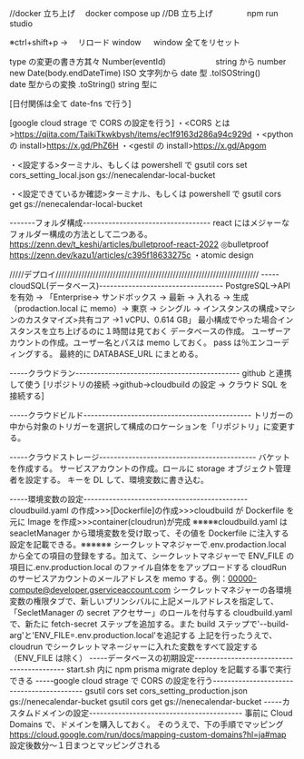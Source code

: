 //docker 立ち上げ　 docker compose up
//DB 立ち上げ　　　　 npm run studio

※ctrl+shift+p → 　リロード window 　 window 全てをリセット

type の変更の書き方其々
Number(eventId)　　　　　　 string から number
new Date(body.endDateTime) ISO 文字列から date 型
.toISOString()　　　　　　　 date 型からの変換
.toString() string 型に

[日付関係は全て date-fns で行う]

[google cloud strage で CORS の設定を行う]
・<CORS とは>https://qiita.com/TaikiTkwkbysh/items/ec1f9163d286a94c929d
・<python の install>https://x.gd/PhZ6H
・<gestil の install>https://x.gd/Apgom

・<設定する>ターミナル、もしくは powershell で
gsutil cors set cors_setting_local.json gs://nenecalendar-local-bucket

・<設定できているか確認>ターミナル、もしくは powershell で
gsutil cors get gs://nenecalendar-local-bucket

-------フォルダ構成-----------------------------------
react にはメジャーなフォルダー構成の方法として二つある。
https://zenn.dev/t_keshi/articles/bulletproof-react-2022
◎bulletproof
https://zenn.dev/kazu1/articles/c395f18633275c
・atomic design

/////デプロイ///////////////////////////////////////////////////////////////////////
-----cloudSQL(データベース)----------------------------------
PostgreSQL→API を有効 →
「Enterprise→ サンドボックス → 最新 → 入れる → 生成（prodaction.local に memo）→ 東京 → シングル
→ インスタンスの構成>マシンのカスタマイズ>共有コア →1 vCPU、0.614 GB」
最小構成でやった場合インスタンスを立ち上げるのに１時間は見ておく
データベースの作成。
ユーザーアカウントの作成。ユーザー名とパスは memo しておく。
pass は％エンコーディングする。
最終的に DATABASE_URL にまとめる。

-----クラウドラン---------------------------------------------
github と連携して使う
[リポジトリの接続 →github→cloudbuild の設定 → クラウド SQL を接続する]

-----クラウドビルド----------------------------------------------
トリガーの中から対象のトリガーを選択して構成のロケーションを「リポジトリ」に変更する。

-----クラウドストレージ-------------------------------------------
バケットを作成する。
サービスアカウントの作成。ロールに storage オブジェクト管理者を設定する。
キーを DL して、環境変数に書き込む。

-----環境変数の設定---------------------------------------------
cloudbuild.yaml の作成>>>[Dockerfile]の作成>>>cloudbuild が Dockerfile を元に Image を作成>>>container(cloudrun)が完成
※※※※※cloudbuild.yaml は seacletManager から環境変数を受け取って、その値を Dockerfile に注入する設定を記載できる。※※※※※※
シークレットマネジャーで.env.prodaction.local から全ての項目の登録をする。加えて、シークレットマネジャーで ENV_FILE の項目に.env.production.local のファイル自体ををアップロードする
cloudRun のサービスアカウントのメールアドレスを memo する。例：00000-compute@developer.gserviceaccount.com
シークレットマネジャーの各環境変数の権限タブで、新しいプリンシバルに上記メールアドレスを指定して、「SecletManager の secret アクセサー」のロールを付与する
cloudbuild.yaml で、新たに fetch-secret ステップを追加する。また build ステップで'--build-arg'と'ENV_FILE=.env.production.local'を追記する
上記を行ったうえで、cloudrun でシークレットマネージャーに入れた変数をすべて設定する（ENV_FILE は除く）
-----データベースの初期設定------------------------------------------
start.sh 内に npm prisma migrate deploy を記載する事で実行できる
-----google cloud strage で CORS の設定を行う------------------------------------------
gsutil cors set cors_setting_production.json gs://nenecalendar-bucket
gsutil cors get gs://nenecalendar-bucket
-----カスタムドメインの設定------------------------------------------
事前に Cloud Domains で、ドメインを購入しておく。
そのうえで、下の手順でマッピング
https://cloud.google.com/run/docs/mapping-custom-domains?hl=ja#map
設定後数分～１日まつとマッピングされる
